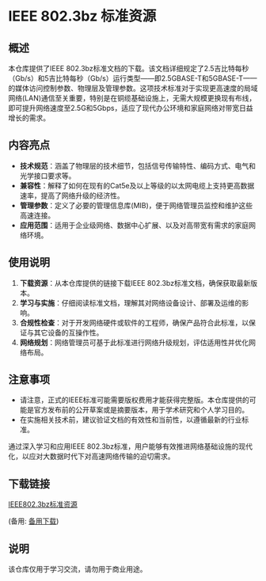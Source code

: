 # IEEE 802.3bz 标准资源

## 概述

本仓库提供了IEEE 802.3bz标准文档的下载。该文档详细规定了2.5吉比特每秒（Gb/s）和5吉比特每秒（Gb/s）运行类型——即2.5GBASE-T和5GBASE-T——的媒体访问控制参数、物理层及管理参数。这项技术标准对于实现更高速度的局域网络(LAN)通信至关重要，特别是在铜缆基础设施上，无需大规模更换现有布线，即可提升网络速度至2.5G和5Gbps，适应了现代办公环境和家庭网络对带宽日益增长的需求。

## 内容亮点

- **技术规范**：涵盖了物理层的技术细节，包括信号传输特性、编码方式、电气和光学接口要求等。
- **兼容性**：解释了如何在现有的Cat5e及以上等级的以太网电缆上支持更高数据速率，提高了网络升级的经济性。
- **管理参数**：定义了必要的管理信息库(MIB)，便于网络管理员监控和维护这些高速连接。
- **应用范围**：适用于企业级网络、数据中心扩展、以及对高带宽有需求的家庭网络环境。

## 使用说明

1. **下载资源**：从本仓库提供的链接下载IEEE 802.3bz标准文档，确保获取最新版本。
2. **学习与实施**：仔细阅读标准文档，理解其对网络设备设计、部署及运维的影响。
3. **合规性检查**：对于开发网络硬件或软件的工程师，确保产品符合此标准，以保证与其它设备的互操作性。
4. **网络规划**：网络管理员可基于此标准进行网络升级规划，评估适用性并优化网络布局。

## 注意事项

- 请注意，正式的IEEE标准可能需要版权费用才能获得完整版。本仓库提供的可能是官方发布前的公开草案或是摘要版本，用于学术研究和个人学习目的。
- 在实施相关技术前，建议验证文档的有效性和当前性，以遵循最新的行业标准。

通过深入学习和应用IEEE 802.3bz标准，用户能够有效推进网络基础设施的现代化，以应对大数据时代下对高速网络传输的迫切需求。

## 下载链接
[IEEE802.3bz标准资源](https://pan.quark.cn/s/38e4c0a65244) 

(备用: [备用下载](https://pan.baidu.com/s/1K9YoWaalh_rPjkHDgmQW2g?pwd=1234))

## 说明

该仓库仅用于学习交流，请勿用于商业用途。

